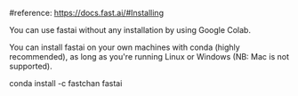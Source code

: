 #reference: https://docs.fast.ai/#Installing

You can use fastai without any installation by using Google Colab.

You can install fastai on your own machines with conda (highly recommended), as long as you're running Linux or Windows (NB: Mac is not supported).

conda install -c fastchan fastai